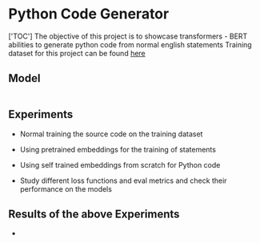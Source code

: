 # Python Code Generator
['TOC']
The objective of this project is to showcase transformers - BERT abilities to generate python code from normal english statements
Training dataset for this project can be found <a href>here </a>

## Model

```
```

## Experiments

- Normal training the source code on the training dataset

- Using pretrained embeddings for the training of statements

- Using self trained embeddings from scratch for Python code

- Study different loss functions and eval metrics and check their performance on the models


## Results of the above Experiments

- 